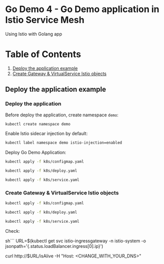 # Go Demo 4 - Go Demo application in Istio Service Mesh

Using Istio with Golang app

# Table of Contents
1. [Deploy the application example](#deploy-the-application-example)
2. [Create Gateway & VirtualService Istio objects](#create-gateway--virtualservice-istio-objects)

## Deploy the application example

### Deploy the application

Before deploy the application, create namespace `demo`:

```sh
kubectl create namespace demo
```

Enable Istio sidecar injection by default:

```sh
kubectl label namespace demo istio-injection=enabled
```

Deploy Go Demo Application:

```sh
kubectl apply -f k8s/configmap.yaml

kubectl apply -f k8s/deploy.yaml

kubectl apply -f k8s/service.yaml
```

### Create Gateway & VirtualService Istio objects

```sh
kubectl apply -f k8s/configmap.yaml

kubectl apply -f k8s/deploy.yaml

kubectl apply -f k8s/service.yaml
```

Check:

sh```
URL=$(kubectl get svc istio-ingressgateway -n istio-system -o jsonpath='{.status.loadBalancer.ingress[0].ip}')

curl http://$URL/isAlive -H "Host: <CHANGE_WITH_YOUR_DNS>"
```